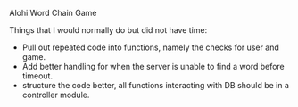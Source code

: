 Alohi Word Chain Game

Things that I would normally do but did not have time:
- Pull out repeated code into functions, namely the checks for user and game.
- Add better handling for when the server is unable to find a word before timeout.
- structure the code better, all functions interacting with DB should be in a controller module.
